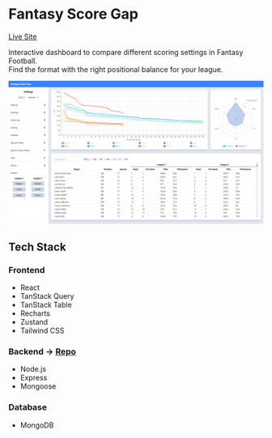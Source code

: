 # Fantasy Score Gap

[Live Site](https://fantasy-score-gap.vercel.app/)

Interactive dashboard to compare different scoring settings in Fantasy Football.<br/>
Find the format with the right positional balance for your league.

<img src="public/fantasy-score-gap.png" width="960"><br/>

## Tech Stack

### Frontend

- React
- TanStack Query
- TanStack Table
- Recharts
- Zustand
- Tailwind CSS

### Backend → [Repo](https://github.com/ecortesg/fantasy-api)

- Node.js
- Express
- Mongoose

### Database
- MongoDB
